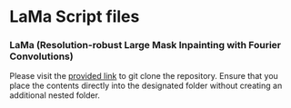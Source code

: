 # LaMa Script files

### LaMa (Resolution-robust Large Mask Inpainting with Fourier Convolutions)

Please visit the [provided link](https://github.com/Layer-norm/comfyui-lama-remover) to git clone the repository. Ensure that you place the contents directly into the designated folder without creating an additional nested folder.
